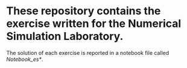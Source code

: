 # These repository contains the exercise written for the Numerical Simulation Laboratory. 
The solution of each exercise is reported in a notebook file called _Notebook_es*_. 
